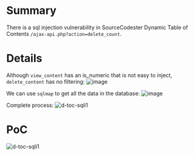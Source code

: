 # Summary
There is a sql injection vulnerability in SourceCodester Dynamic Table of Contents `/ajax-api.php?action=delete_count`. 

# Details
Although `view_content` has an is_numeric that is not easy to inject, `delete_content` has no filtering:
![image](https://github.com/user-attachments/assets/30b53243-13e3-489f-88f2-bbbf7faba852)

We can use `sqlmap` to get all the data in the database:
![image](https://github.com/user-attachments/assets/4e957212-5220-4aca-a95a-dabb28bd9192)

Complete process:
![d-toc-sqli1](https://github.com/user-attachments/assets/e4426cfb-49e1-4fe9-ab10-f325cd87ffa4)

# PoC
![d-toc-sqli1](https://github.com/user-attachments/assets/e4426cfb-49e1-4fe9-ab10-f325cd87ffa4)
